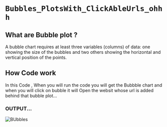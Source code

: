# `Bubbles_PlotsWith_ClickAbleUrls_ohhh`
## What are Bubble plot ?
A bubble chart requires at least three variables (columns) of data: one showing the size of the bubbles and two others showing the horizontal and vertical position of the points.
## How Code work

In this Code , When you will run the code you will get the Bubbble chart and when you will click on bubble it will Open the websit whose url is added behind that bubble plot...
### OUTPUT...
![BUbbles](https://user-images.githubusercontent.com/98689629/193837783-890227cb-1853-49d7-85a0-225f5b476c48.JPG)
